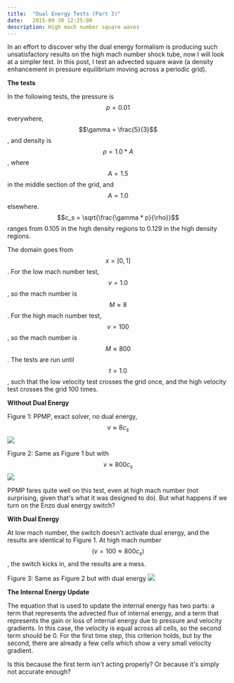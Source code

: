 ```yaml
---
title:  "Dual Energy Tests (Part 3)"
date:   2015-09-30 12:25:00
description: High mach number square waves 
---
```


In an effort to discover why the dual energy formalism is producing such unsatisfactory 
results on the high mach number shock tube, now I will look at a simpler test. In this 
post, I test an advected square wave (a density enhancement in pressure equilibrium 
moving across a periodic grid).

**The tests**

In the following tests, the pressure is $$ p = 0.01 $$ everywhere,
$$\gamma = \frac{5}{3}$$, and density is $$\rho = 1.0 * A$$, where 
$$A = 1.5$$ in the middle section of the grid, and $$A = 1.0$$ elsewhere.
$$c_s = \sqrt{\frac{\gamma * p}{\rho}}$$ ranges from 0.105 in the high density
regions to 0.129 in the high density regions.

The domain goes from $$x = [0, 1]$$. For the low mach number test, $$ v = 1.0 $$,
so the mach number is $$M \approx 8$$. For the high mach number test, $$v = 100$$,
so the mach number is $$M \approx 800$$. The tests are run until $$t = 1.0$$,
such that the low velocity test crosses the grid once, and the high velocity test
crosses the grid 100 times.

**Without Dual Energy**

Figure 1: PPMP, exact solver, no dual energy, $$v \approx 8 c_s$$
<img src="{{ site.url }}assets/images/PPMP_exact_M8_node.png">

Figure 2: Same as Figure 1 but with $$v \approx 800 c_s$$
<img src="{{ site.url }}assets/images/PPMP_exact_M800_node.png">

PPMP fares quite well on this test, even at high mach number (not surprising,
given that's what it was designed to do). But what happens if we turn on the
Enzo dual energy switch?


**With Dual Energy**

At low mach number, the switch doesn't activate dual energy, and the results 
are identical to Figure 1. At high mach number $$(v = 100 \approx 800 c_s)$$, the 
switch kicks in, and the results are a mess.

Figure 3: Same as Figure 2 but with dual energy
<img src="{{ site.url }}assets/images/PPMP_exact_M800_de.png">


**The Internal Energy Update**

The equation that is used to update the internal energy has two parts: a term that 
represents the advected flux of internal energy, and a term that represents the gain 
or loss of internal energy due to pressure and velocity gradients. In this case, the velocity
is equal across all cells, so the second term should be 0. For the first time step, this criterion 
holds, but by the second, there are already a few cells which show a very small velocity gradient.

Is this because the first term isn't acting properly? Or because it's simply not accurate enough?
